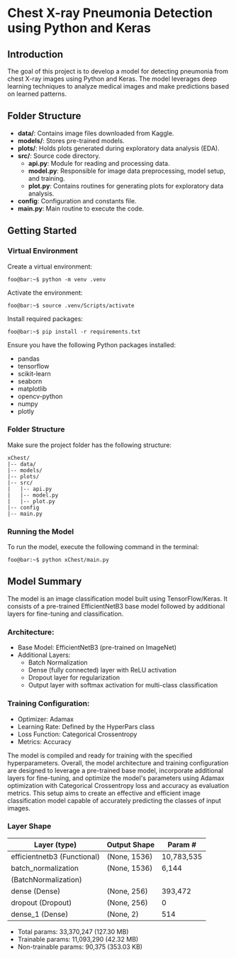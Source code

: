 # Chest X-ray Pneumonia Detection using Python and Keras

## Introduction

The goal of this project is to develop a model for detecting pneumonia from chest X-ray images using Python and Keras. The model leverages deep learning techniques to analyze medical images and make predictions based on learned patterns.

## Folder Structure
- **data/**: Contains image files downloaded from Kaggle.
- **models/**: Stores pre-trained models.
- **plots/**: Holds plots generated during exploratory data analysis (EDA).
- **src/**: Source code directory.
  - **api.py**: Module for reading and processing data.
  - **model.py**: Responsible for image data preprocessing, model setup, and training.
  - **plot.py**: Contains routines for generating plots for exploratory data analysis.
- **config**: Configuration and constants file.
- **main.py**: Main routine to execute the code.

## Getting Started

### Virtual Environment
Create a virtual environment:

```console
foo@bar:~$ python -m venv .venv 
```

Activate the environment:

```console
foo@bar:~$ source .venv/Scripts/activate 
```

Install required packages:

```console
foo@bar:~$ pip install -r requirements.txt
```

Ensure you have the following Python packages installed:

- pandas
- tensorflow
- scikit-learn
- seaborn
- matplotlib
- opencv-python
- numpy
- plotly

### Folder Structure

Make sure the project folder has the following structure:

```plaintext
xChest/
|-- data/
|-- models/
|-- plots/
|-- src/
|   |-- api.py
|   |-- model.py
|   |-- plot.py
|-- config
|-- main.py
```

### Running the Model

To run the model, execute the following command in the terminal:

```console
foo@bar:~$ python xChest/main.py
```



## Model Summary

The model is an image classification model built using TensorFlow/Keras. It consists of a pre-trained EfficientNetB3 base model followed by additional layers for fine-tuning and classification.

### Architecture:
- Base Model: EfficientNetB3 (pre-trained on ImageNet)
- Additional Layers:
    - Batch Normalization
    - Dense (fully connected) layer with ReLU activation
    - Dropout layer for regularization
    - Output layer with softmax activation for multi-class classification

### Training Configuration:
- Optimizer: Adamax
- Learning Rate: Defined by the HyperPars class
- Loss Function: Categorical Crossentropy
- Metrics: Accuracy

The model is compiled and ready for training with the specified hyperparameters. Overall, the model architecture and training configuration are designed to leverage a pre-trained base model, incorporate additional layers for fine-tuning, and optimize the model's parameters using Adamax optimization with Categorical Crossentropy loss and accuracy as evaluation metrics. This setup aims to create an effective and efficient image classification model capable of accurately predicting the classes of input images.


### Layer Shape 

| Layer (type)                  | Output Shape | Param #      |
| ----------------------------- | ------------ | ------------ |
| efficientnetb3 (Functional)   | (None, 1536) | 10,783,535   |
| batch_normalization           | (None, 1536) | 6,144        |
| (BatchNormalization)          |              |              |
| dense (Dense)                 | (None, 256)  | 393,472      |
| dropout (Dropout)             | (None, 256)  | 0            |
| dense_1 (Dense)               | (None, 2)    | 514          |

 - Total params: 33,370,247 (127.30 MB)
 - Trainable params: 11,093,290 (42.32 MB)
 - Non-trainable params: 90,375 (353.03 KB)